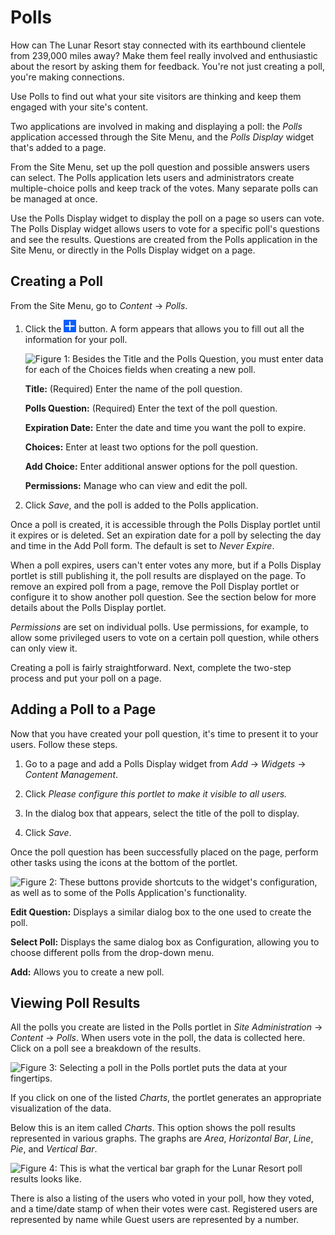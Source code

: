 # Polls

How can The Lunar Resort stay connected with its earthbound clientele from
239,000 miles away? Make them feel really involved and enthusiastic about the
resort by asking them for feedback. You're not just creating a poll, you're
making connections.

Use Polls to find out what your site visitors are thinking and keep them engaged
with your site's content.

Two applications are involved in making and displaying a poll: the *Polls*
application accessed through the Site Menu, and the *Polls Display* widget
that's added to a page.

From the Site Menu, set up the poll question and possible answers users can
select. The Polls application lets users and administrators create
multiple-choice polls and keep track of the votes.  Many separate polls can be
managed at once.

Use the Polls Display widget to display the poll on a page so users can vote.
The Polls Display widget allows users to vote for a specific poll's questions
and see the results. Questions are created from the Polls application in the
Site Menu, or directly in the Polls Display widget on a page.

## Creating a Poll [](id=creating-a-poll)

From the Site Menu, go to *Content* &rarr; *Polls*. 

1.  Click the ![Add](../images/icon-add.png) button. A form appears that allows
    you to fill out all the information for your poll.

    ![Figure 1: Besides the Title and the Polls Question, you must enter data for each of the Choices fields when creating a new poll.](../images/polls-add-new-question.png)

    **Title:** (Required) Enter the name of the poll question. 

    **Polls Question:** (Required) Enter the text of the poll question. 

    **Expiration Date:** Enter the date and time you want the poll to expire. 

    **Choices:** Enter at least two options for the poll question. 

    **Add Choice:** Enter additional answer options for the poll question. 

    **Permissions:** Manage who can view and edit the poll. 

2.  Click *Save*, and the poll is added to the Polls application. 

Once a poll is created, it is accessible through the Polls Display portlet until
it expires or is deleted. Set an expiration date for a poll by selecting
the day and time in the Add Poll form. The default is set to *Never Expire*. 

When a poll expires, users can't enter votes any more, but if a Polls Display
portlet is still publishing it, the poll results are displayed on the page. To
remove an expired poll from a page, remove the Poll Display portlet or
configure it to show another poll question. See the section below for more
details about the Polls Display portlet. 

*Permissions* are set on individual polls. Use permissions, for example, to
allow some privileged users to vote on a certain poll question, while others can
only view it. 

Creating a poll is fairly straightforward. Next, complete the two-step
process and put your poll on a page.

## Adding a Poll to a Page [](id=adding-a-poll-to-a-page)

Now that you have created your poll question, it's time to present it to your
users. Follow these steps.

1.  Go to a page and add a Polls Display widget from *Add* &rarr; *Widgets*
    &rarr; *Content Management*.

2.  Click *Please configure this portlet to make it visible to all users.*

3.  In the dialog box that appears, select the title of the poll to display.

4.  Click *Save*.

Once the poll question has been successfully placed on the page, perform
other tasks using the icons at the bottom of the portlet.

![Figure 2: These buttons provide shortcuts to the widget's configuration, as well
as to some of the Polls Application's functionality.](../images/poll-buttons.png)

**Edit Question:** Displays a similar dialog box to the one used to create the
poll. 

**Select Poll:** Displays the same dialog box as Configuration, allowing you to
choose different polls from the drop-down menu. 

**Add:** Allows you to create a new poll. 

## Viewing Poll Results [](id=viewing-the-poll-results)

All the polls you create are listed in the Polls portlet in *Site
Administration* &rarr; *Content* &rarr; *Polls*. When users vote in the poll,
the data is collected here. Click on a poll see a breakdown of the results.

![Figure 3: Selecting a poll in the Polls portlet puts the data at your fingertips.](../images/polls-results.png)

If you click on one of the listed *Charts*, the portlet generates an
appropriate visualization of the data.

Below this is an item called *Charts*. This option shows the poll results
represented in various graphs. The graphs are *Area*, *Horizontal Bar*, *Line*,
*Pie*, and *Vertical Bar*.

![Figure 4: This is what the vertical bar graph for the Lunar Resort poll results looks like.](../images/polls-results-vertical-bar.png)

There is also a listing of the users who voted in your poll, how they voted,
and a time/date stamp of when their votes were cast. Registered users are
represented by name while Guest users are represented by a number.
